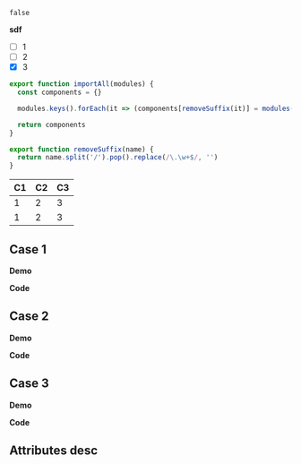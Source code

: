 `false`

**sdf**

- [ ] 1
- [ ] 2
- [X] 3

``` js
export function importAll(modules) {
  const components = {}

  modules.keys().forEach(it => (components[removeSuffix(it)] = modules(it).default))

  return components
}

export function removeSuffix(name) {
  return name.split('/').pop().replace(/\.\w+$/, '')
}
```

| C1 | C2 | C3 |
| -- | -- | -- |
| 1 | 2 | 3 |
| 1 | 2 | 3 |


## Case 1

**Demo**

**Code**

## Case 2

<case-2 />

**Demo**

**Code**

## Case 3

<case-3 />

**Demo**

**Code**

## Attributes desc

<case-1 />
